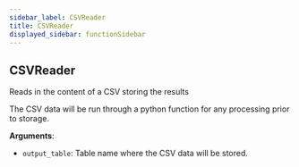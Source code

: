 ```yaml
---
sidebar_label: CSVReader
title: CSVReader
displayed_sidebar: functionSidebar
---
```


## CSVReader

Reads in the content of a CSV storing the results

The CSV data will be run through a python function for any processing prior to storage.

**Arguments**:

- `output_table`: Table name where the CSV data will be stored.

